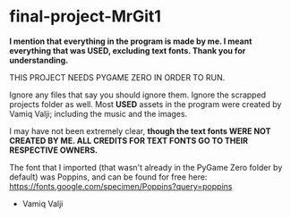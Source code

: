 # final-project-MrGit1

**I mention that everything in the program is made by me. I meant everything that was USED, excluding text fonts. Thank you for understanding.**

THIS PROJECT NEEDS PYGAME ZERO IN ORDER TO RUN.

Ignore any files that say you should ignore them. Ignore the scrapped projects folder as well.
Most **USED** assets in the program were created by Vamiq Valji;
including the music and the images.

I may have not been extremely clear, **though the text fonts WERE NOT CREATED BY ME. ALL CREDITS FOR TEXT FONTS GO TO THEIR RESPECTIVE OWNERS.**

The font that I imported (that wasn't already in the PyGame Zero folder by default) was Poppins, and can be found for free here:
https://fonts.google.com/specimen/Poppins?query=poppins

- Vamiq Valji
